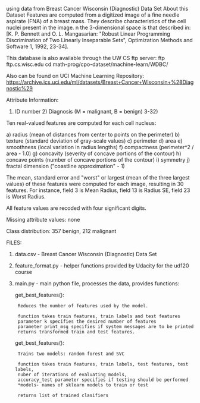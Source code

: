 using data from Breast Cancer Wisconsin (Diagnostic) Data Set
About this Dataset
Features are computed from a digitized image of a fine needle aspirate (FNA) of a breast mass. They describe characteristics of the cell nuclei present in the image. n the 3-dimensional space is that described in: [K. P. Bennett and O. L. Mangasarian: "Robust Linear Programming Discrimination of Two Linearly Inseparable Sets", Optimization Methods and Software 1, 1992, 23-34].

This database is also available through the UW CS ftp server: ftp ftp.cs.wisc.edu cd math-prog/cpo-dataset/machine-learn/WDBC/

Also can be found on UCI Machine Learning Repository: https://archive.ics.uci.edu/ml/datasets/Breast+Cancer+Wisconsin+%28Diagnostic%29

Attribute Information:

1) ID number 2) Diagnosis (M = malignant, B = benign) 3-32)

Ten real-valued features are computed for each cell nucleus:

a) radius (mean of distances from center to points on the perimeter) b) texture (standard deviation of gray-scale values) c) perimeter d) area e) smoothness (local variation in radius lengths) f) compactness (perimeter^2 / area - 1.0) g) concavity (severity of concave portions of the contour) h) concave points (number of concave portions of the contour) i) symmetry j) fractal dimension ("coastline approximation" - 1)

The mean, standard error and "worst" or largest (mean of the three largest values) of these features were computed for each image, resulting in 30 features. For instance, field 3 is Mean Radius, field 13 is Radius SE, field 23 is Worst Radius.

All feature values are recoded with four significant digits.

Missing attribute values: none

Class distribution: 357 benign, 212 malignant


FILES:

1. data.csv - Breast Cancer Wisconsin (Diagnostic) Data Set
2. feature_format.py - helper functions provided by Udacity for the ud120 course
3. main.py - main python file, processes the data, provides functions:

	get_best_features():

		Reduces the number of features used by the model.

		function takes train features, train labels and test features
		parameter k specifies the desired number of features
		parameter print_msg specifies if system messages are to be printed 
		returns transformed train and test features.


	get_best_features():

		Trains two models: random forest and SVC

		function takes train features, train labels, test features, test labels, 
		nuber of iterations of evaluating models,
		accuracy_test parameter specifies if testing should be performed
		*models- names of sklearn models to train or test

		returns list of trained clasifiers




